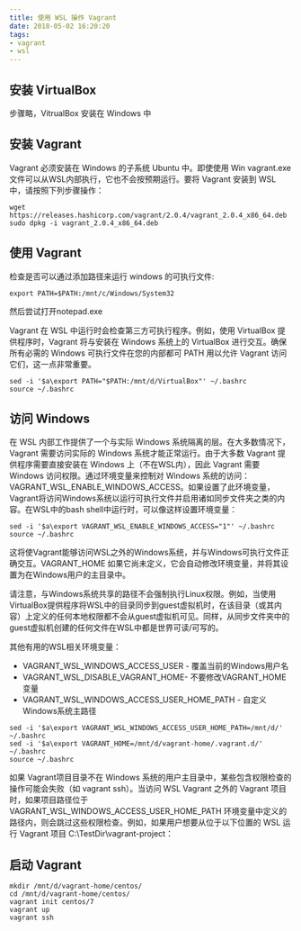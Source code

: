 ```yaml
---
title: 使用 WSL 操作 Vagrant
date: 2018-05-02 16:20:20
tags:
- vagrant
- wsl
---
```


## 安装 VirtualBox

步骤略，VitrualBox 安装在 Windows 中

## 安装 Vagrant

Vagrant 必须安装在 Windows 的子系统 Ubuntu 中。即使使用 Win vagrant.exe 文件可以从WSL内部执行，它也不会按预期运行。要将 Vagrant 安装到 WSL 中，请按照下列步骤操作：

```
wget https://releases.hashicorp.com/vagrant/2.0.4/vagrant_2.0.4_x86_64.deb
sudo dpkg -i vagrant_2.0.4_x86_64.deb
```

## 使用 Vagrant

检查是否可以通过添加路径来运行 windows 的可执行文件:
```
export PATH=$PATH:/mnt/c/Windows/System32
```

然后尝试打开notepad.exe

Vagrant 在 WSL 中运行时会检查第三方可执行程序。例如，使用 VirtualBox 提供程序时，Vagrant 将与安装在 Windows 系统上的 VirtualBox 进行交互。确保所有必需的 Windows 可执行文件在您的内部都可 PATH 用以允许 Vagrant 访问它们，这一点非常重要。

```
sed -i '$a\export PATH="$PATH:/mnt/d/VirtualBox"' ~/.bashrc
source ~/.bashrc
```

## 访问 Windows

在 WSL 内部工作提供了一个与实际 Windows 系统隔离的层。在大多数情况下，Vagrant 需要访问实际的 Windows 系统才能正常运行。由于大多数 Vagrant 提供程序需要直接安装在 Windows 上（不在WSL内），因此 Vagrant 需要 Windows 访问权限。通过环境变量来控制对 Windows 系统的访问：VAGRANT_WSL_ENABLE_WINDOWS_ACCESS。如果设置了此环境变量，Vagrant将访问Windows系统以运行可执行文件并启用诸如同步文件夹之类的内容。在WSL中的bash shell中运行时，可以像这样设置环境变量：

```
sed -i '$a\export VAGRANT_WSL_ENABLE_WINDOWS_ACCESS="1"' ~/.bashrc
source ~/.bashrc
```

这将使Vagrant能够访问WSL之外的Windows系统，并与Windows可执行文件正确交互。VAGRANT_HOME 如果它尚未定义，它会自动修改环境变量，并将其设置为在Windows用户的主目录中。


请注意，与Windows系统共享的路径不会强制执行Linux权限。例如，当使用VirtualBox提供程序将WSL中的目录同步到guest虚拟机时，在该目录（或其内容）上定义的任何本地权限都不会从guest虚拟机可见。同样，从同步文件夹中的guest虚拟机创建的任何文件在WSL中都是世界可读/可写的。

其他有用的WSL相关环境变量：

- VAGRANT_WSL_WINDOWS_ACCESS_USER - 覆盖当前的Windows用户名
- VAGRANT_WSL_DISABLE_VAGRANT_HOME- 不要修改VAGRANT_HOME变量
- VAGRANT_WSL_WINDOWS_ACCESS_USER_HOME_PATH - 自定义Windows系统主路径

```
sed -i '$a\export VAGRANT_WSL_WINDOWS_ACCESS_USER_HOME_PATH=/mnt/d/' ~/.bashrc
sed -i '$a\export VAGRANT_HOME=/mnt/d/vagrant-home/.vagrant.d/' ~/.bashrc
source ~/.bashrc
```

如果 Vagrant项目目录不在 Windows 系统的用户主目录中，某些包含权限检查的操作可能会失败（如 vagrant ssh）。当访问 WSL Vagrant 之外的 Vagrant 项目时，如果项目路径位于VAGRANT_WSL_WINDOWS_ACCESS_USER_HOME_PATH 环境变量中定义的路径内，则会跳过这些权限检查。例如，如果用户想要从位于以下位置的 WSL 运行 Vagrant 项目 C:\TestDir\vagrant-project：

## 启动 Vagrant

```
mkdir /mnt/d/vagrant-home/centos/
cd /mnt/d/vagrant-home/centos/
vagrant init centos/7
vagrant up
vagrant ssh
```


